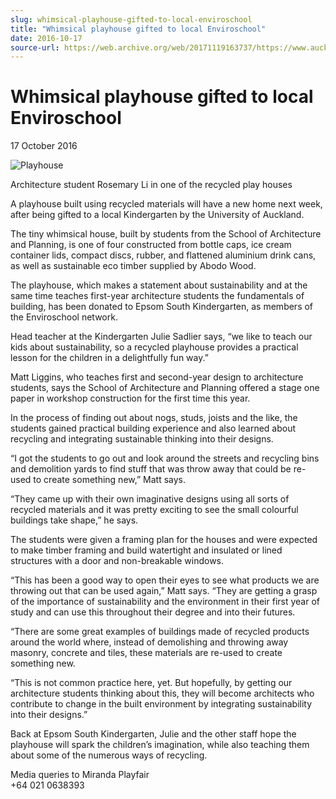 ```yaml
---
slug: whimsical-playhouse-gifted-to-local-enviroschool
title: "Whimsical playhouse gifted to local Enviroschool"
date: 2016-10-17
source-url: https://web.archive.org/web/20171119163737/https://www.auckland.ac.nz/en/about/news-events-and-notices/news/news-2016/10/whimsical-playhouse-gifted-to-local-enviroschool.html
---
```

Whimsical playhouse gifted to local Enviroschool
================================================

17 October 2016

![Playhouse](https://www.auckland.ac.nz/en/about/news-events-and-notices/news/news-2016/10/whimsical-playhouse-gifted-to-local-enviroschool/_jcr_content/par/textimage/image.img.jpg/1476753463937.jpg "Playhouse")

Architecture student Rosemary Li in one of the recycled play houses

A playhouse built using recycled materials will have a new home next week, after being gifted to a local Kindergarten by the University of Auckland.  
  
The tiny whimsical house, built by students from the School of Architecture and Planning, is one of four constructed from bottle caps, ice cream container lids, compact discs, rubber, and flattened aluminium drink cans, as well as sustainable eco timber supplied by Abodo Wood.  
  
The playhouse, which makes a statement about sustainability and at the same time teaches first-year architecture students the fundamentals of building, has been donated to Epsom South Kindergarten, as members of the Enviroschool network.  
  
Head teacher at the Kindergarten Julie Sadlier says, “we like to teach our kids about sustainability, so a recycled playhouse provides a practical lesson for the children in a delightfully fun way.”  
  
Matt Liggins, who teaches first and second-year design to architecture students, says the School of Architecture and Planning offered a stage one paper in workshop construction for the first time this year.  
  
In the process of finding out about nogs, studs, joists and the like, the students gained practical building experience and also learned about recycling and integrating sustainable thinking into their designs.

“I got the students to go out and look around the streets and recycling bins and demolition yards to find stuff that was throw away that could be re-used to create something new,” Matt says.  
  
“They came up with their own imaginative designs using all sorts of recycled materials and it was pretty exciting to see the small colourful buildings take shape,” he says.  
  
The students were given a framing plan for the houses and were expected to make timber framing and build watertight and insulated or lined structures with a door and non-breakable windows.  
  
“This has been a good way to open their eyes to see what products we are throwing out that can be used again,” Matt says. “They are getting a grasp of the importance of sustainability and the environment in their first year of study and can use this throughout their degree and into their futures.

“There are some great examples of buildings made of recycled products around the world where, instead of demolishing and throwing away masonry, concrete and tiles, these materials are re-used to create something new.  
  
“This is not common practice here, yet. But hopefully, by getting our architecture students thinking about this, they will become architects who contribute to change in the built environment by integrating sustainability into their designs.”  
  
Back at Epsom South Kindergarten, Julie and the other staff hope the playhouse will spark the children’s imagination, while also teaching them about some of the numerous ways of recycling.  
  
Media queries to Miranda Playfair  
+64 021 0638393